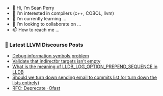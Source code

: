 - 👋 Hi, I’m Sean Perry
- 👀 I’m interested in compilers (c++, COBOL, llvm)
- 🌱 I’m currently learning ...
- 💞️ I’m looking to collaborate on ...
- 📫 How to reach me ...

<!---
s66perry/s66perry is a ✨ special ✨ repository because its `README.md` (this file) appears on your GitHub profile.
You can click the Preview link to take a look at your changes.
--->
### 📕 Latest LLVM Discourse Posts

<!-- DISCOURSE-LLVM:START -->
- [Debug information symbols problem](https://discourse.llvm.org/t/debug-information-symbols-problem/79837#post_7)
- [Validate that indirectbr targets isn&#39;t empty](https://discourse.llvm.org/t/validate-that-indirectbr-targets-isnt-empty/80410#post_1)
- [What is the meaning of LLDB_LOG_OPTION_PREPEND_SEQUENCE in LLDB](https://discourse.llvm.org/t/what-is-the-meaning-of-lldb-log-option-prepend-sequence-in-lldb/80409#post_1)
- [Should we turn down sending email to commits list &lpar;or turn down the lists entirely&rpar;](https://discourse.llvm.org/t/should-we-turn-down-sending-email-to-commits-list-or-turn-down-the-lists-entirely/80381#post_15)
- [RFC: Deprecate -Ofast](https://discourse.llvm.org/t/rfc-deprecate-ofast/78687?page=7#post_139)
<!-- DISCOURSE-LLVM:END -->
